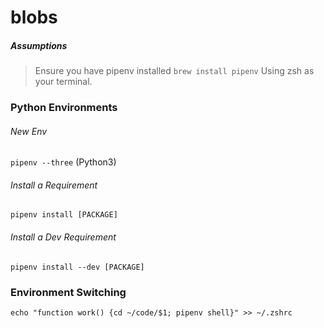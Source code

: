 # blobs

##### Assumptions
> Ensure you have pipenv installed `brew install pipenv`
> Using zsh as your terminal.

### Python Environments
###### New Env
`pipenv --three` (Python3)
###### Install a Requirement
`pipenv install [PACKAGE]`
###### Install a Dev Requirement
`pipenv install --dev [PACKAGE]`

### Environment Switching
`echo "function work() {cd ~/code/$1; pipenv shell}" >> ~/.zshrc`
